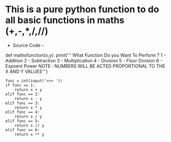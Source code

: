 # This is a pure python function to do all basic functions in maths (+,-,*,/,//)

- Source Code -

def mathsfunction(x,y):
    print(''' What Function Do you Want To Perform ?
1 - Addition
2 - Subtraction
3 - Multiplication
4 - Division
5 - Floor Division
6 - Expoent Power
NOTE : NUMBERS WILL BE ACTED PROPORTIONAL TO THE X AND Y VALUES''')

    func = int(input('>>> '))
    if func == 1:
        return x + y
    elif func == 2:
        return x - y
    elif func == 3:
        return x * y
    elif func == 4:
        return x / y
    elif func == 5:
        return x // y
    elif func == 6:
        return x ** y
